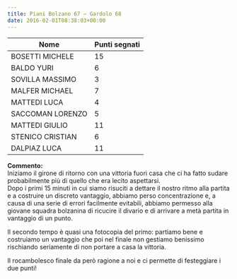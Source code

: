 ```yaml
---
title: Piani Bolzano 67 – Gardolo 68
date: 2016-02-01T08:38:03+00:00
---
```

| **Nome** | **Punti segnati** |
| -------- | ----------------- |
| BOSETTI MICHELE | 15 |
| BALDO YURI | 6 |
| SOVILLA MASSIMO | 3 |
| MALFER MICHAEL | 7 |
| MATTEDI LUCA | 4 |
| SACCOMAN LORENZO | 5 |
| MATTEDI GIULIO | 11 |
| STENICO CRISTIAN | 6 |
| DALPIAZ LUCA | 11 |

**Commento:**  
Iniziamo il girone di ritorno con una vittoria fuori casa che ci ha fatto sudare probabilmente più di quello che era lecito aspettarsi.  
Dopo i primi 15 minuti in cui siamo risuciti a dettare il nostro ritmo alla partita e a costruire un discreto vantaggio, abbiamo perso concentrazione e, a causa di una serie di errori facilmente evitabili, abbiamo permesso alla giovane squadra bolzanina di ricucire il divario e di arrivare a metà partita in vantaggio di un punto.

Il secondo tempo è quasi una fotocopia del primo: partiamo bene e costruiamo un vantaggio che poi nel finale non gestiamo benissimo rischiando seriamente di non portare a casa la vittoria.

Il rocambolesco finale da però ragione a noi e ci permette di festeggiare i due punti!